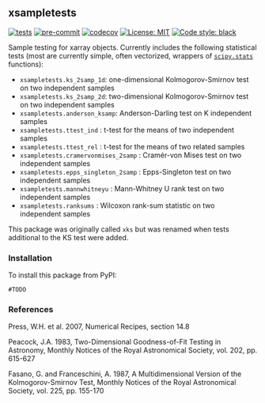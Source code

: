 ## xsampletests

[![tests](https://github.com/dougiesquire/xsampletests/actions/workflows/tests.yml/badge.svg)](https://github.com/dougiesquire/xsampletests/actions/workflows/tests.yml)
[![pre-commit](https://github.com/dougiesquire/xsampletests/actions/workflows/pre-commit.yml/badge.svg)](https://github.com/dougiesquire/xsampletests/actions/workflows/pre-commit.yml)
[![codecov](https://codecov.io/gh/dougiesquire/xsampletests/branch/main/graph/badge.svg?token=DBGC0FIRLA)](https://codecov.io/gh/dougiesquire/xsampletests)
[![License: MIT](https://img.shields.io/badge/License-MIT-green.svg)](https://github.com/dougiesquire/xsampletests/blob/master/LICENSE)
[![Code style: black](https://img.shields.io/badge/code%20style-black-000000.svg)](https://github.com/python/black)

Sample testing for xarray objects. Currently includes the following statistical tests (most are currently simple, often vectorized, wrappers of [`scipy.stats`](https://docs.scipy.org/doc/scipy/reference/stats.html) functions):
- `xsampletests.ks_2samp_1d`: one-dimensional Kolmogorov-Smirnov test on two independent samples
- `xsampletests.ks_2samp_2d`: two-dimensional Kolmogorov-Smirnov test on two independent samples
- `xsampletests.anderson_ksamp`: Anderson-Darling test on K independent samples
- `xsampletests.ttest_ind` : t-test for the means of two independent samples
- `xsampletests.ttest_rel` : t-test for the means of two related samples
- `xsampletests.cramervonmises_2samp` : Cramér-von Mises test on two independent samples
- `xsampletests.epps_singleton_2samp` : Epps-Singleton test on two independent samples
- `xsampletests.mannwhitneyu` : Mann-Whitney U rank test on two independent samples
- `xsampletests.ranksums` : Wilcoxon rank-sum statistic on two independent samples

This package was originally called `xks` but was renamed when tests additional to the KS test were added.

### Installation
To install this package from PyPI:
```
#TODO
```

### References

Press, W.H. et al. 2007, Numerical Recipes, section 14.8

Peacock, J.A. 1983, Two-Dimensional Goodness-of-Fit Testing in Astronomy, Monthly Notices of the Royal Astronomical Society, vol. 202, pp. 615-627

Fasano, G. and Franceschini, A. 1987, A Multidimensional Version of the Kolmogorov-Smirnov Test, Monthly Notices of the Royal Astronomical Society, vol. 225, pp. 155-170
